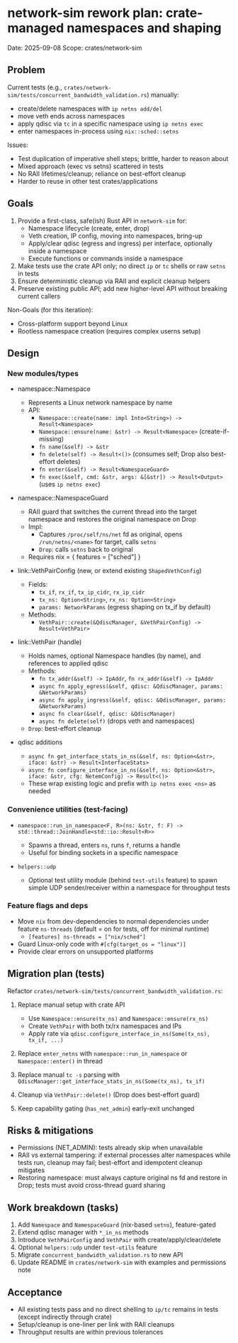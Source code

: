 # network-sim rework plan: crate-managed namespaces and shaping

Date: 2025-09-08
Scope: crates/network-sim

## Problem

Current tests (e.g., `crates/network-sim/tests/concurrent_bandwidth_validation.rs`) manually:
- create/delete namespaces with `ip netns add/del`
- move veth ends across namespaces
- apply qdisc via `tc` in a specific namespace using `ip netns exec`
- enter namespaces in-process using `nix::sched::setns`

Issues:
- Test duplication of imperative shell steps; brittle, harder to reason about
- Mixed approach (exec vs setns) scattered in tests
- No RAII lifetimes/cleanup; reliance on best-effort cleanup
- Harder to reuse in other test crates/applications

## Goals

1. Provide a first-class, safe(ish) Rust API in `network-sim` for:
   - Namespace lifecycle (create, enter, drop)
   - Veth creation, IP config, moving into namespaces, bring-up
   - Apply/clear qdisc (egress and ingress) per interface, optionally inside a namespace
   - Execute functions or commands inside a namespace
2. Make tests use the crate API only; no direct `ip` or `tc` shells or raw `setns` in tests
3. Ensure deterministic cleanup via RAII and explicit cleanup helpers
4. Preserve existing public API; add new higher-level API without breaking current callers

Non-Goals (for this iteration):
- Cross-platform support beyond Linux
- Rootless namespace creation (requires complex userns setup)

## Design

### New modules/types

- namespace::Namespace
  - Represents a Linux network namespace by name
  - API:
    - `Namespace::create(name: impl Into<String>) -> Result<Namespace>`
    - `Namespace::ensure(name: &str) -> Result<Namespace>` (create-if-missing)
    - `fn name(&self) -> &str`
    - `fn delete(self) -> Result<()>` (consumes self; Drop also best-effort deletes)
    - `fn enter(&self) -> Result<NamespaceGuard>`
    - `fn exec(&self, cmd: &str, args: &[&str]) -> Result<Output>` (uses `ip netns exec`)

- namespace::NamespaceGuard
  - RAII guard that switches the current thread into the target namespace and restores the original namespace on Drop
  - Impl:
    - Captures `/proc/self/ns/net` fd as original, opens `/run/netns/<name>` for target, calls `setns`
    - `Drop`: calls `setns` back to original
  - Requires nix = { features = ["sched"] }

- link::VethPairConfig (new, or extend existing `ShapedVethConfig`)
  - Fields:
    - `tx_if`, `rx_if`, `tx_ip_cidr`, `rx_ip_cidr`
    - `tx_ns: Option<String>`, `rx_ns: Option<String>`
    - `params: NetworkParams` (egress shaping on tx_if by default)
  - Methods:
    - `VethPair::create(&QdiscManager, &VethPairConfig) -> Result<VethPair>`

- link::VethPair (handle)
  - Holds names, optional Namespace handles (by name), and references to applied qdisc
  - Methods:
    - `fn tx_addr(&self) -> IpAddr`, `fn rx_addr(&self) -> IpAddr`
    - `async fn apply_egress(&self, qdisc: &QdiscManager, params: &NetworkParams)`
    - `async fn apply_ingress(&self, qdisc: &QdiscManager, params: &NetworkParams)`
    - `async fn clear(&self, qdisc: &QdiscManager)`
    - `async fn delete(self)` (drops veth and namespaces)
  - `Drop`: best-effort cleanup

- qdisc additions
  - `async fn get_interface_stats_in_ns(&self, ns: Option<&str>, iface: &str) -> Result<InterfaceStats>`
  - `async fn configure_interface_in_ns(&self, ns: Option<&str>, iface: &str, cfg: NetemConfig) -> Result<()>`
  - These wrap existing logic and prefix with `ip netns exec <ns>` as needed

### Convenience utilities (test-facing)

- `namespace::run_in_namespace<F, R>(ns: &str, f: F) -> std::thread::JoinHandle<std::io::Result<R>>`
  - Spawns a thread, enters `ns`, runs `f`, returns a handle
  - Useful for binding sockets in a specific namespace

- `helpers::udp`
  - Optional test utility module (behind `test-utils` feature) to spawn simple UDP sender/receiver within a namespace for throughput tests

### Feature flags and deps

- Move `nix` from dev-dependencies to normal dependencies under feature `ns-threads` (default = on for tests, off for minimal runtime)
  - `[features] ns-threads = ["nix/sched"]`
- Guard Linux-only code with `#[cfg(target_os = "linux")]`
- Provide clear errors on unsupported platforms

## Migration plan (tests)

Refactor `crates/network-sim/tests/concurrent_bandwidth_validation.rs`:

1. Replace manual setup with crate API
   - Use `Namespace::ensure(tx_ns)` and `Namespace::ensure(rx_ns)`
   - Create `VethPair` with both tx/rx namespaces and IPs
   - Apply rate via `qdisc.configure_interface_in_ns(Some(tx_ns), tx_if, ...)`

2. Replace `enter_netns` with `namespace::run_in_namespace` or `Namespace::enter()` in thread

3. Replace manual `tc -s` parsing with `QdiscManager::get_interface_stats_in_ns(Some(tx_ns), tx_if)`

4. Cleanup via `VethPair::delete()` (Drop does best-effort guard)

5. Keep capability gating (`has_net_admin`) early-exit unchanged

## Risks & mitigations

- Permissions (NET_ADMIN): tests already skip when unavailable
- RAII vs external tampering: if external processes alter namespaces while tests run, cleanup may fail; best-effort and idempotent cleanup mitigates
- Restoring namespace: must always capture original ns fd and restore in Drop; tests must avoid cross-thread guard sharing

## Work breakdown (tasks)

1. Add `Namespace` and `NamespaceGuard` (nix-based `setns`), feature-gated
2. Extend qdisc manager with `*_in_ns` methods
3. Introduce `VethPairConfig` and `VethPair` with create/apply/clear/delete
4. Optional `helpers::udp` under `test-utils` feature
5. Migrate `concurrent_bandwidth_validation.rs` to new API
6. Update README in `crates/network-sim` with examples and permissions note

## Acceptance

- All existing tests pass and no direct shelling to `ip/tc` remains in tests (except indirectly through crate)
- Setup/cleanup is one-liner per link with RAII cleanups
- Throughput results are within previous tolerances
